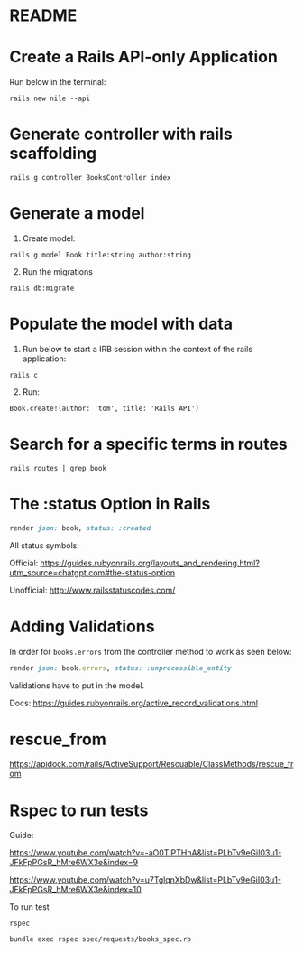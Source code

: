 # README

# Create a Rails API-only Application

Run below in the terminal:

```
rails new nile --api
```

# Generate controller with rails scaffolding

```
rails g controller BooksController index
```

# Generate a model

1. Create model:

```
rails g model Book title:string author:string
```

2. Run the migrations

```
rails db:migrate
```

# Populate the model with data

1. Run below to start a IRB session within the context of the rails application:

```
rails c
```

2. Run:

```
Book.create!(author: 'tom', title: 'Rails API')
```

# Search for a specific terms in routes

```
rails routes | grep book
```

# The :status Option in Rails

```rb
render json: book, status: :created
```

All status symbols:

Official: https://guides.rubyonrails.org/layouts_and_rendering.html?utm_source=chatgpt.com#the-status-option

Unofficial: http://www.railsstatuscodes.com/

# Adding Validations

In order for `books.errors` from the controller method to work as seen below:

```rb
render json: book.errors, status: :unprocessible_entity
```

Validations have to put in the model.

Docs: https://guides.rubyonrails.org/active_record_validations.html

# rescue_from

https://apidock.com/rails/ActiveSupport/Rescuable/ClassMethods/rescue_from

# Rspec to run tests

Guide:

https://www.youtube.com/watch?v=-aO0TlPTHhA&list=PLbTv9eGiI03u1-JFkFpPGsR_hMre6WX3e&index=9

https://www.youtube.com/watch?v=u7TglqnXbDw&list=PLbTv9eGiI03u1-JFkFpPGsR_hMre6WX3e&index=10

To run test

```
rspec
```

```
bundle exec rspec spec/requests/books_spec.rb
```
